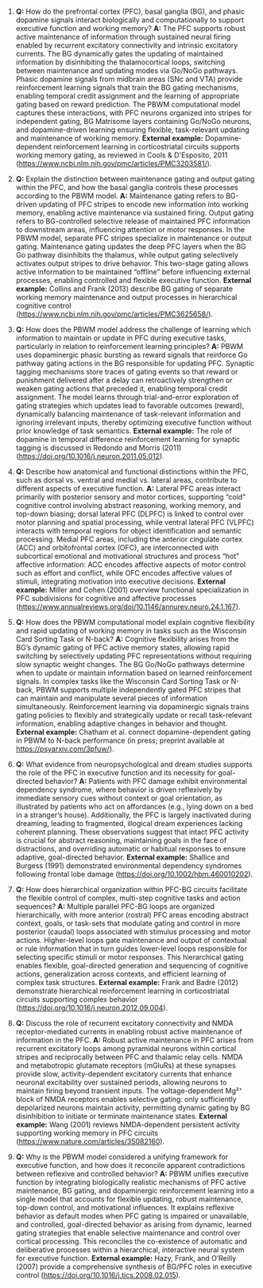 1. **Q:** How do the prefrontal cortex (PFC), basal ganglia (BG), and phasic dopamine signals interact biologically and computationally to support executive function and working memory?
   **A:** The PFC supports robust active maintenance of information through sustained neural firing enabled by recurrent excitatory connectivity and intrinsic excitatory currents. The BG dynamically gates the updating of maintained information by disinhibiting the thalamocortical loops, switching between maintenance and updating modes via Go/NoGo pathways. Phasic dopamine signals from midbrain areas (SNc and VTA) provide reinforcement learning signals that train the BG gating mechanisms, enabling temporal credit assignment and the learning of appropriate gating based on reward prediction. The PBWM computational model captures these interactions, with PFC neurons organized into stripes for independent gating, BG Matrisome layers containing Go/NoGo neurons, and dopamine-driven learning ensuring flexible, task-relevant updating and maintenance of working memory.
   **External example:** Dopamine-dependent reinforcement learning in corticostriatal circuits supports working memory gating, as reviewed in Cools & D'Esposito, 2011 (https://www.ncbi.nlm.nih.gov/pmc/articles/PMC3203581/).

2. **Q:** Explain the distinction between maintenance gating and output gating within the PFC, and how the basal ganglia controls these processes according to the PBWM model.
   **A:** Maintenance gating refers to BG-driven updating of PFC stripes to encode new information into working memory, enabling active maintenance via sustained firing. Output gating refers to BG-controlled selective release of maintained PFC information to downstream areas, influencing attention or motor responses. In the PBWM model, separate PFC stripes specialize in maintenance or output gating. Maintenance gating updates the deep PFC layers when the BG Go pathway disinhibits the thalamus, while output gating selectively activates output stripes to drive behavior. This two-stage gating allows active information to be maintained “offline” before influencing external processes, enabling controlled and flexible executive function.
   **External example:** Collins and Frank (2013) describe BG gating of separate working memory maintenance and output processes in hierarchical cognitive control (https://www.ncbi.nlm.nih.gov/pmc/articles/PMC3625658/).

3. **Q:** How does the PBWM model address the challenge of learning which information to maintain or update in PFC during executive tasks, particularly in relation to reinforcement learning principles?
   **A:** PBWM uses dopaminergic phasic bursting as reward signals that reinforce Go pathway gating actions in the BG responsible for updating PFC. Synaptic tagging mechanisms store traces of gating events so that reward or punishment delivered after a delay can retroactively strengthen or weaken gating actions that preceded it, enabling temporal credit assignment. The model learns through trial-and-error exploration of gating strategies which updates lead to favorable outcomes (reward), dynamically balancing maintenance of task-relevant information and ignoring irrelevant inputs, thereby optimizing executive function without prior knowledge of task semantics.
   **External example:** The role of dopamine in temporal difference reinforcement learning for synaptic tagging is discussed in Redondo and Morris (2011) (https://doi.org/10.1016/j.neuron.2011.05.012).

4. **Q:** Describe how anatomical and functional distinctions within the PFC, such as dorsal vs. ventral and medial vs. lateral areas, contribute to different aspects of executive function.
   **A:** Lateral PFC areas interact primarily with posterior sensory and motor cortices, supporting “cold” cognitive control involving abstract reasoning, working memory, and top-down biasing; dorsal lateral PFC (DLPFC) is linked to control over motor planning and spatial processing, while ventral lateral PFC (VLPFC) interacts with temporal regions for object identification and semantic processing. Medial PFC areas, including the anterior cingulate cortex (ACC) and orbitofrontal cortex (OFC), are interconnected with subcortical emotional and motivational structures and process “hot” affective information: ACC encodes affective aspects of motor control such as effort and conflict, while OFC encodes affective values of stimuli, integrating motivation into executive decisions.
   **External example:** Miller and Cohen (2001) overview functional specialization in PFC subdivisions for cognitive and affective processes (https://www.annualreviews.org/doi/10.1146/annurev.neuro.24.1.167).

5. **Q:** How does the PBWM computational model explain cognitive flexibility and rapid updating of working memory in tasks such as the Wisconsin Card Sorting Task or N-back?
   **A:** Cognitive flexibility arises from the BG’s dynamic gating of PFC active memory states, allowing rapid switching by selectively updating PFC representations without requiring slow synaptic weight changes. The BG Go/NoGo pathways determine when to update or maintain information based on learned reinforcement signals. In complex tasks like the Wisconsin Card Sorting Task or N-back, PBWM supports multiple independently gated PFC stripes that can maintain and manipulate several pieces of information simultaneously. Reinforcement learning via dopaminergic signals trains gating policies to flexibly and strategically update or recall task-relevant information, enabling adaptive changes in behavior and thought.
   **External example:** Chatham et al. connect dopamine-dependent gating in PBWM to N-back performance (in press; preprint available at https://psyarxiv.com/3pfuw/).

6. **Q:** What evidence from neuropsychological and dream studies supports the role of the PFC in executive function and its necessity for goal-directed behavior?
   **A:** Patients with PFC damage exhibit environmental dependency syndrome, where behavior is driven reflexively by immediate sensory cues without context or goal orientation, as illustrated by patients who act on affordances (e.g., lying down on a bed in a stranger’s house). Additionally, the PFC is largely inactivated during dreaming, leading to fragmented, illogical dream experiences lacking coherent planning. These observations suggest that intact PFC activity is crucial for abstract reasoning, maintaining goals in the face of distractions, and overriding automatic or habitual responses to ensure adaptive, goal-directed behavior.
   **External example:** Shallice and Burgess (1991) demonstrated environmental dependency syndromes following frontal lobe damage (https://doi.org/10.1002/hbm.460010202).

7. **Q:** How does hierarchical organization within PFC-BG circuits facilitate the flexible control of complex, multi-step cognitive tasks and action sequences?
   **A:** Multiple parallel PFC-BG loops are organized hierarchically, with more anterior (rostral) PFC areas encoding abstract context, goals, or task-sets that modulate gating and control in more posterior (caudal) loops associated with stimulus processing and motor actions. Higher-level loops gate maintenance and output of contextual or rule information that in turn guides lower-level loops responsible for selecting specific stimuli or motor responses. This hierarchical gating enables flexible, goal-directed generation and sequencing of cognitive actions, generalization across contexts, and efficient learning of complex task structures.
   **External example:** Frank and Badre (2012) demonstrate hierarchical reinforcement learning in corticostriatal circuits supporting complex behavior (https://doi.org/10.1016/j.neuron.2012.09.004).

8. **Q:** Discuss the role of recurrent excitatory connectivity and NMDA receptor-mediated currents in enabling robust active maintenance of information in the PFC.
   **A:** Robust active maintenance in PFC arises from recurrent excitatory loops among pyramidal neurons within cortical stripes and reciprocally between PFC and thalamic relay cells. NMDA and metabotropic glutamate receptors (mGluRs) at these synapses provide slow, activity-dependent excitatory currents that enhance neuronal excitability over sustained periods, allowing neurons to maintain firing beyond transient inputs. The voltage-dependent Mg²⁺ block of NMDA receptors enables selective gating: only sufficiently depolarized neurons maintain activity, permitting dynamic gating by BG disinhibition to initiate or terminate maintenance states.
   **External example:** Wang (2001) reviews NMDA-dependent persistent activity supporting working memory in PFC circuits (https://www.nature.com/articles/35082160).

9. **Q:** Why is the PBWM model considered a unifying framework for executive function, and how does it reconcile apparent contradictions between reflexive and controlled behavior?
   **A:** PBWM unifies executive function by integrating biologically realistic mechanisms of PFC active maintenance, BG gating, and dopaminergic reinforcement learning into a single model that accounts for flexible updating, robust maintenance, top-down control, and motivational influences. It explains reflexive behavior as default modes when PFC gating is impaired or unavailable, and controlled, goal-directed behavior as arising from dynamic, learned gating strategies that enable selective maintenance and control over cortical processing. This reconciles the co-existence of automatic and deliberative processes within a hierarchical, interactive neural system for executive function.
   **External example:** Hazy, Frank, and O’Reilly (2007) provide a comprehensive synthesis of BG/PFC roles in executive control (https://doi.org/10.1016/j.tics.2008.02.015).

